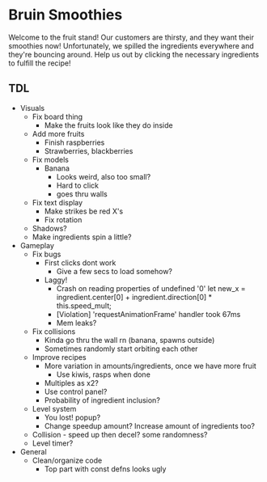 # Bruin Smoothies

Welcome to the fruit stand! Our customers are thirsty, and they want their smoothies now! Unfortunately, we spilled the ingredients everywhere and they're bouncing around. Help us out by clicking the necessary ingredients to fulfill the recipe!

## TDL
- Visuals
  - Fix board thing
    - Make the fruits look like they do inside
  - Add more fruits
    - Finish raspberries
    - Strawberries, blackberries
  - Fix models
    - Banana
      - Looks weird, also too small?
      - Hard to click
      - goes thru walls
  - Fix text display
    - Make strikes be red X's
    - Fix rotation
  - Shadows?
  - Make ingredients spin a little?
- Gameplay
  - Fix bugs
    - First clicks dont work
      - Give a few secs to load somehow?
    - Laggy!
      - Crash on reading properties of undefined '0' let new_x = ingredient.center[0] + ingredient.direction[0] * this.speed_mult;
      - [Violation] 'requestAnimationFrame' handler took 67ms
      - Mem leaks?
  - Fix collisions
    - Kinda go thru the wall rn (banana, spawns outside)
    - Sometimes randomly start orbiting each other
  - Improve recipes
    - More variation in amounts/ingredients, once we have more fruit
      - Use kiwis, rasps when done
    - Multiples as x2?
    - Use control panel?
    - Probability of ingredient inclusion?
  - Level system
    - You lost! popup?
    - Change speedup amount? Increase amount of ingredients too?
  - Collision - speed up then decel? some randomness?
  - Level timer?
- General
  - Clean/organize code
    - Top part with const defns looks ugly